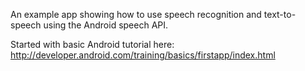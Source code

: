 An example app showing how to use speech recognition and text-to-speech using the Android speech API. 

Started with basic Android tutorial here: <http://developer.android.com/training/basics/firstapp/index.html>